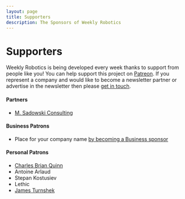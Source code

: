 ```yaml
---
layout: page
title: Supporters
description: The Sponsors of Weekly Robotics
---
```


# Supporters

Weekly Robotics is being developed every week thanks to support from people like you! You can help support this project on [Patreon](https://www.patreon.com/WeeklyRobotics). If you represent a company and would like to become a newsletter partner or advertise in the newsletter then please [get in touch](mailto:mat@msadowski.ch).

#### Partners

* [M. Sadowski Consulting](https://msadowski.ch/)

#### Business Patrons

* Place for your company name [by becoming a Business sponsor](https://www.patreon.com/WeeklyRobotics)

#### Personal Patrons

* [Charles Brian Quinn](https://twitter.com/SeeBQ)
* Antoine Arlaud
* Stepan Kostusiev
* Lethic
* [James Turnshek](https://formant.io/)
